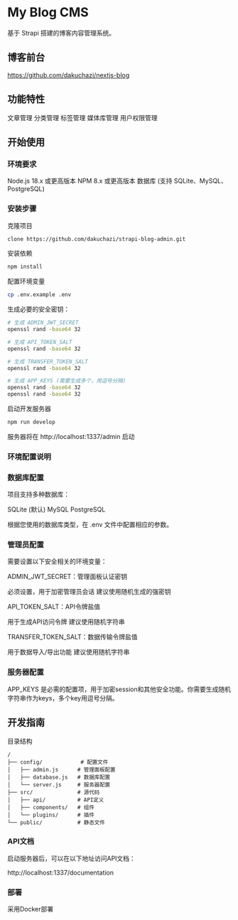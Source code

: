 # My Blog CMS

基于 Strapi 搭建的博客内容管理系统。

## 博客前台

https://github.com/dakuchazi/nextjs-blog


## 功能特性

文章管理
分类管理
标签管理
媒体库管理
用户权限管理

## 开始使用

### 环境要求

Node.js 18.x 或更高版本
NPM 8.x 或更高版本
数据库 (支持 SQLite、MySQL、PostgreSQL)

### 安装步骤

克隆项目

```bash
clone https://github.com/dakuchazi/strapi-blog-admin.git
```

安装依赖

```bash
npm install
```

配置环境变量

```bash
cp .env.example .env
```

生成必要的安全密钥：

```bash
# 生成 ADMIN_JWT_SECRET
openssl rand -base64 32

# 生成 API_TOKEN_SALT
openssl rand -base64 32

# 生成 TRANSFER_TOKEN_SALT
openssl rand -base64 32

# 生成 APP_KEYS (需要生成多个，用逗号分隔)
openssl rand -base64 32
openssl rand -base64 32
```

启动开发服务器

```bash
npm run develop
```

服务器将在 http://localhost:1337/admin 启动

### 环境配置说明

### 数据库配置

项目支持多种数据库：

SQLite (默认)
MySQL
PostgreSQL

根据您使用的数据库类型，在 .env 文件中配置相应的参数。

### 管理员配置

需要设置以下安全相关的环境变量：

ADMIN_JWT_SECRET：管理面板认证密钥

必须设置，用于加密管理员会话
建议使用随机生成的强密钥


API_TOKEN_SALT：API令牌盐值

用于生成API访问令牌
建议使用随机字符串


TRANSFER_TOKEN_SALT：数据传输令牌盐值

用于数据导入/导出功能
建议使用随机字符串



### 服务器配置

APP_KEYS 是必需的配置项，用于加密session和其他安全功能。你需要生成随机字符串作为keys，多个key用逗号分隔。

## 开发指南

目录结构

```
/
├── config/            # 配置文件
│   ├── admin.js      # 管理面板配置
│   ├── database.js   # 数据库配置
│   └── server.js     # 服务器配置
├── src/              # 源代码
│   ├── api/          # API定义
│   ├── components/   # 组件
│   └── plugins/      # 插件
└── public/           # 静态文件
```

### API文档

启动服务器后，可以在以下地址访问API文档：

http://localhost:1337/documentation

### 部署

采用Docker部署